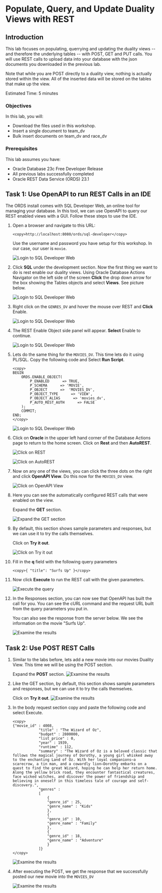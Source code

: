 # Populate, Query, and Update Duality Views with REST

## Introduction

This lab focuses on populating, querrying and updating the duality views -- and therefore the underlying tables -- with POST, GET and PUT calls. You will use REST calls to upload data into your database with the json documents you downloaded in the previous lab. 

Note that while you are POST directly to a duality view, nothing is actually stored within the view. All of the inserted data will be stored on the tables that make up the view. 

Estimated Time: 5 minutes


### Objectives

In this lab, you will:

- Download the files used in this workshop. 
- Insert a single document to team\_dv
- Bulk insert documents on team\_dv and race\_dv

### Prerequisites

This lab assumes you have:
- Oracle Database 23c Free Developer Release
- All previous labs successfully completed
- Oracle REST Data Service (ORDS) 23.1

## Task 1: Use OpenAPI to run REST Calls in an IDE

The ORDS install comes with SQL Developer Web, an online tool for managing your database. In this tool, we can use OpenAPI to query our REST enabled views with a GUI. Follow these steps to use the IDE. 

1. Open a browser and navigate to this URL:  

    ```
    <copy>http://localhost:8080/ords/sql-developer</copy>
    ```

    Use the username and password you have setup for this workshop. In our case, our user is `movie`. 

    ![Login to SQL Developer Web](./images/login_sdw.png)

2. Click **SQL** under the development section. Now the first thing we want to do is rest enable our duality views. Using Oracle Database Actions Navigator on the left side of the screen **Click** the drop down arrow for the box showing the Tables objects and select **Views**. See picture below.

    ![Login to SQL Developer Web](./images/show-views.png)

3. Right click on the `GENRES_DV` and hover the mouse over REST and **Click** Enable.

    ![Login to SQL Developer Web](./images/genre_rest.png)

4. The REST Enable Object side panel will appear. **Select** Enable to continue.

    ![Login to SQL Developer Web](./images/enable_genre.png)

5. Lets do the same thing for the `MOVIES_DV`. This time lets do it using PL/SQL. Copy the following code and Select **Run Script**.
    ```
    <copy>
    BEGIN
        ORDS.ENABLE_OBJECT(
            P_ENABLED      => TRUE,
            P_SCHEMA      => 'MOVIE',
            P_OBJECT      =>  'MOVIES_DV',
            P_OBJECT_TYPE      => 'VIEW',
            P_OBJECT_ALIAS      => 'movies_dv',
            P_AUTO_REST_AUTH      => FALSE
        );
        COMMIT;
    END;
    </copy>
    ```
    ![Login to SQL Developer Web](./images/movie_rest.png)


6. Click on **Oracle** in the upper left hand corner of the Database Actions page to return to the home screen. Click on **Rest** and then **AutoREST**.

    ![Click on REST](./images/click_rest.png)

    ![Click on AutoREST](./images/click_autorest.png)

7. Now on any one of the views, you can click the three dots on the right and click **OpenAPI View**. Do this now for the `MOVIES_DV` view. 

    ![Click on OpenAPI View](./images/openAPI_view.png)

8. Here you can see the automatically configured REST calls that were enabled on the view.

    Expand the **GET** section. 

    ![Expand the GET section](./images/race_openAPI.png)

9. By default, this section shows sample parameters and responses, but we can use it to try the calls themselves. 

    Click on **Try it out**. 

    ![Click on Try it out](./images/try_it.png)

10. Fill in the **q** field with the following query parameters 

    ```
    <copy>{ "title": "Surfs Up" }</copy>
    ```

11. Now click **Execute** to run the REST call with the given parameters. 

    ![Execute the query](./images/race_query.png)

12. In the Responses section, you can now see that OpenAPI has built the call for you. You can see the cURL command and the request URL built from the query parameters you put in. 

    You can also see the response from the server below. We see the  information on the movie "Surfs Up".

    ![Examine the results](./images/race_result.png)

## Task 2: Use POST REST Calls

1. Similar to the labs before, lets add a new movie into our movies Duality View. This time we will be using the POST section. 

    Expand the **POST** section.
    ![Examine the results](./images/post.png)

2. Like the GET section, by default, this section shows sample parameters and responses, but we can use it to try the calls themselves. 

    Click on **Try it out**. 
    ![Examine the results](./images/post_try.png)

3. In the body request section copy and paste the following code and select Execute.

    ```
    <copy>
    {"movie_id" : 4008,
                "title" : "The Wizard of Oz",
                "budget" : 2800000,
                "list_price" : 0,
                "year" : 1939,
                "runtime" : 112,
                "summary" : "The Wizard of Oz is a beloved classic that follows the magical journey of Dorothy, a young girl whisked away to the enchanting Land of Oz. With her loyal companions—a scarecrow, a tin man, and a cowardly lion—Dorothy embarks on a quest to find the great Wizard, hoping he can help her return home. Along the yellow brick road, they encounter fantastical creatures, face wicked witches, and discover the power of friendship and believing in oneself in this timeless tale of courage and self-discovery.",
                "genres" : 
                [
                    {
                    "genre_id" : 25,
                    "genre_name" : "Kids"
                    },
                    {
                    "genre_id" : 10,
                    "genre_name" : "Family"
                    },
                    {
                    "genre_id" : 18,
                    "genre_name" : "Adventure"
                    }
                ]}
    </copy>
    ```
    ![Examine the results](./images/post_oz.png)
4. After executing the POST, we get the response that we successfully posted our new movie into the `MOVIES_DV`

    ![Examine the results](./images/post_yes.png)

